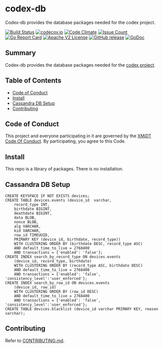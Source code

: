 # codex-db

Codex-db provides the database packages needed for the codex project.

[![Build Status](https://travis-ci.com/xmidt-org/codex-db.svg?branch=main)](https://travis-ci.com/xmidt-org/codex-db)
[![codecov.io](http://codecov.io/github/xmidt-org/codex-db/coverage.svg?branch=main)](http://codecov.io/github/xmidt-org/codex-db?branch=main)
[![Code Climate](https://codeclimate.com/github/xmidt-org/codex-db/badges/gpa.svg)](https://codeclimate.com/github/xmidt-org/codex-db)
[![Issue Count](https://codeclimate.com/github/xmidt-org/codex-db/badges/issue_count.svg)](https://codeclimate.com/github/xmidt-org/codex-db)
[![Go Report Card](https://goreportcard.com/badge/github.com/xmidt-org/codex-db)](https://goreportcard.com/report/github.com/xmidt-org/codex-db)
[![Apache V2 License](http://img.shields.io/badge/license-Apache%20V2-blue.svg)](https://github.com/xmidt-org/codex-db/blob/main/LICENSE)
[![GitHub release](https://img.shields.io/github/release/xmidt-org/codex-db.svg)](CHANGELOG.md)
[![GoDoc](https://godoc.org/github.com/xmidt-org/codex-db?status.svg)](https://godoc.org/github.com/xmidt-org/codex-db)

## Summary

Codex-db provides the database packages needed for the [codex project](https://github.com/xmidt-org/codex-deploy).

## Table of Contents

- [Code of Conduct](#code-of-conduct)
- [Install](#install)
- [Cassandra DB Setup](#cassandra-db-setup)
- [Contributing](#contributing)

## Code of Conduct

This project and everyone participating in it are governed by the [XMiDT Code Of Conduct](https://xmidt.io/code_of_conduct/). 
By participating, you agree to this Code.

## Install
This repo is a library of packages.  There is no installation.

## Cassandra DB Setup
```cassandraql
CREATE KEYSPACE IF NOT EXISTS devices;
CREATE TABLE devices.events (device_id  varchar,
    record_type INT,
    birthdate BIGINT,
    deathdate BIGINT,
    data BLOB,
    nonce BLOB,
    alg VARCHAR,
    kid VARCHAR,
    row_id TIMEUUID,
    PRIMARY KEY (device_id, birthdate, record_type))
    WITH CLUSTERING ORDER BY (birthdate DESC, record_type ASC)
    AND default_time_to_live = 2768400
    AND transactions = {'enabled': 'false'};
CREATE INDEX search_by_record_type ON devices.events
    (device_id, record_type, birthdate) 
    WITH CLUSTERING ORDER BY (record_type ASC, birthdate DESC)
    AND default_time_to_live = 2768400
    AND transactions = {'enabled': 'false', 'consistency_level':'user_enforced'};
CREATE INDEX search_by_row_id ON devices.events
    (device_id, row_id) 
    WITH CLUSTERING ORDER BY (row_id DESC)
    AND default_time_to_live = 2768400
    AND transactions = {'enabled': 'false', 'consistency_level':'user_enforced'};
CREATE TABLE devices.blacklist (device_id varchar PRIMARY KEY, reason varchar);
```

## Contributing
Refer to [CONTRIBUTING.md](CONTRIBUTING.md).